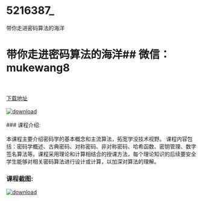 # 5216387_
带你走进密码算法的海洋
# 带你走进密码算法的海洋## 微信：mukewang8
<br/></br>[下载地址](http://www.36tz.cn/article/5216387 "下载地址")
<br/></br>[![download](http://36tz.cn/muke_img/2020_11_1-92.png "下载地址")](http://www.36tz.cn/article/5216387 "下载地址")
<br/></br>### 课程介绍:<br/></br>本课程主要介绍密码学的基本概念和主流算法，拓宽学没技术视野。
课程内容包括：密码学概述、古典密码、对称密码、非对称密码、哈希函数、密钥管理、数字签名算法等。课程采用理论和计算相结合的授课方法，每个理论知识的后续要安全学生能够对相关密码算法进行设计或计算，以加深对算法的理解。

### 课程截图:
[![download](http://36tz.cn/muke_img/2020_11_2-93.png "下载地址")](http://www.36tz.cn/article/5216387 "下载地址")
